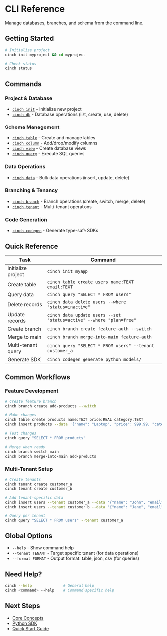 # CLI Reference

Manage databases, branches, and schema from the command line.

## Getting Started

```bash
# Initialize project
cinch init myproject && cd myproject

# Check status
cinch status
```

## Commands

### Project & Database
- [`cinch init`](project.md#init) - Initialize new project
- [`cinch db`](database.md) - Database operations (list, create, use, delete)

### Schema Management  
- [`cinch table`](table.md) - Create and manage tables
- [`cinch column`](column.md) - Add/drop/modify columns
- [`cinch view`](view.md) - Create database views
- [`cinch query`](query.md) - Execute SQL queries

### Data Operations
- [`cinch data`](data.md) - Bulk data operations (insert, update, delete)

### Branching & Tenancy
- [`cinch branch`](branch.md) - Branch operations (create, switch, merge, delete)
- [`cinch tenant`](tenant.md) - Multi-tenant operations

### Code Generation
- [`cinch codegen`](codegen.md) - Generate type-safe SDKs

## Quick Reference

| Task | Command |
|------|---------|
| Initialize project | `cinch init myapp` |
| Create table | `cinch table create users name:TEXT email:TEXT` |
| Query data | `cinch query "SELECT * FROM users"` |
| Delete records | `cinch data delete users --where "status=inactive"` |
| Update records | `cinch data update users --set "status=active" --where "plan=free"` |
| Create branch | `cinch branch create feature-auth --switch` |
| Merge to main | `cinch branch merge-into-main feature-auth` |
| Multi-tenant query | `cinch query "SELECT * FROM users" --tenant customer_a` |
| Generate SDK | `cinch codegen generate python models/` |

## Common Workflows

### Feature Development
```bash
# Create feature branch
cinch branch create add-products --switch

# Make changes
cinch table create products name:TEXT price:REAL category:TEXT
cinch insert products --data '{"name": "Laptop", "price": 999.99, "category": "electronics"}'

# Test changes
cinch query "SELECT * FROM products"

# Merge when ready
cinch branch switch main
cinch branch merge-into-main add-products
```

### Multi-Tenant Setup
```bash
# Create tenants
cinch tenant create customer_a
cinch tenant create customer_b

# Add tenant-specific data
cinch insert users --tenant customer_a --data '{"name": "John", "email": "john@customer-a.com"}'
cinch insert users --tenant customer_b --data '{"name": "Jane", "email": "jane@customer-b.com"}'

# Query per tenant
cinch query "SELECT * FROM users" --tenant customer_a
```

## Global Options

- `--help` - Show command help
- `--tenant TENANT` - Target specific tenant (for data operations)
- `--format FORMAT` - Output format: table, json, csv (for queries)

## Need Help?

```bash
cinch --help              # General help
cinch <command> --help    # Command-specific help
```

## Next Steps

- [Core Concepts](../getting-started/concepts.md)
- [Python SDK](../python-sdk/index.md)
- [Quick Start Guide](../getting-started/quickstart.md)